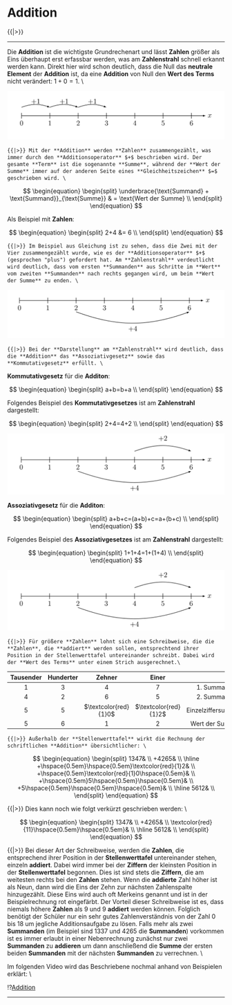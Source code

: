 <!--
version:  0.0.1
language: de
narrator: Deutsch Female

@style
main > *:not(:last-child) {
  margin-bottom: 3rem;
}

input {
    text-align: center;
}

.flex-container {
    display: flex;
    flex-wrap: wrap;
    align-items: stretch;
    gap: 20px;
}

.flex-child {
    flex: 1;
    min-width: 350px;
    margin-right: 20px;
}

@media (max-width: 400px) {
    .flex-child {
        flex: 100%;
        margin-right: 0;
    }
}
@end

formula: \carry   \textcolor{red}{\scriptsize #1}
formula: \digit   \rlap{\carry{#1}}\phantom{#2}#2
formula: \permil  \text{‰}

import: https://raw.githubusercontent.com/LiaTemplates/Tikz-Jax/main/README.md

script: https://cdn.jsdelivr.net/gh/LiaTemplates/Tikz-Jax@main/dist/index.js


tags: Erklärung, Addition

comment: In diesem Abschnitt wird die Addition ausführlich erklärt.

author: Martin Lommatzsch

-->

# Addition



{{|>}}
*******************************


 Die **Addition** ist die wichtigste Grundrechenart und lässt **Zahlen** größer als Eins überhaupt erst erfassbar werden, was am **Zahlenstrahl** schnell erkannt werden kann. Direkt hier wird schon deutlich, dass die Null das **neutrale Element** der **Addition** ist, da eine **Addition** von Null den **Wert des Terms** nicht verändert: $1+0=1$. \




<center>

![](https://raw.githubusercontent.com/MINT-the-GAP/Aufgabensammlung/refs/heads/main/Repetitorium/Kap2/Addi1.png)

</center>



    {{|>}} Mit der **Addition** werden **Zahlen** zusammengezählt, was immer durch den **Additionsoperator** $+$ beschrieben wird. Der gesamte **Term** ist die sogenannte **Summe**, während der **Wert der Summe** immer auf der anderen Seite eines **Gleichheitszeichen** $=$ geschrieben wird. \



$$
\begin{equation}
\begin{split}
\underbrace{\text{Summand} + \text{Summand}}_{\text{Summe}}  & = \text{Wert der Summe} \\ 
 \end{split}
\end{equation}  
$$

Als Beispiel mit **Zahlen**:

$$
\begin{equation}
\begin{split} 
  2+4 &= 6   \\
 \end{split}
\end{equation}  
$$


    {{|>}} Im Beispiel aus Gleichung ist zu sehen, dass die Zwei mit der Vier zusammengezählt wurde, wie es der **Additionsoperator** $+$ (gesprochen "plus") gefordert hat. Am **Zahlenstrahl** verdeutlicht wird deutlich, dass vom ersten **Summanden** aus Schritte im **Wert** vom zweiten **Summanden** nach rechts gegangen wird, um beim **Wert der Summe** zu enden. \



<center>

![](https://raw.githubusercontent.com/MINT-the-GAP/Aufgabensammlung/refs/heads/main/Repetitorium/Kap2/Addi2.png)

</center>



    {{|>}} Bei der **Darstellung** am **Zahlenstrahl** wird deutlich, dass die **Addition** das **Assoziativgesetz** sowie das **Kommutativgesetz** erfüllt. \


**Kommutativgesetz** für die **Additon**: 

$$
\begin{equation}
\begin{split} 
  a+b=b+a   \\
 \end{split}
\end{equation}  
$$

Folgendes Beispiel des **Kommutativgesetzes** ist am **Zahlenstrahl** dargestellt:

$$
\begin{equation}
\begin{split} 
  2+4=4+2   \\
 \end{split}
\end{equation}  
$$



<center>

![](https://raw.githubusercontent.com/MINT-the-GAP/Aufgabensammlung/refs/heads/main/Repetitorium/Kap2/Addi3.png)

</center>




**Assoziativgesetz** für die **Additon**: 

$$
\begin{equation}
\begin{split} 
  a+b+c=(a+b)+c=a+(b+c)   \\
 \end{split}
\end{equation}  
$$

Folgendes Beispiel des **Assoziativgesetzes** ist am **Zahlenstrahl** dargestellt:

$$
\begin{equation}
\begin{split} 
  1+1+4=1+(1+4)   \\
 \end{split}
\end{equation}  
$$  


<center>

![](https://raw.githubusercontent.com/MINT-the-GAP/Aufgabensammlung/refs/heads/main/Repetitorium/Kap2/Addi4.png)

</center>




    {{|>}} Für größere **Zahlen** lohnt sich eine Schreibweise, die die **Zahlen**, die **addiert** werden sollen, entsprechtend ihrer Position in der Stellenwerttafel untereinander schreibt. Dabei wird der **Wert des Terms** unter einem Strich ausgerechnet.\






<!-- data-type="none" 
data-sortable="false" -->
|  Tausender   |  Hunderter |  Zehner   |  Einer  |    |
| :----------: | :--------: | :-------: | :-----: | :-----: |
|       $1$      |      $3$     |    $4$      |    $7$    |    1. Summand    |
|       $4$      |      $2$     |    $6$      |    $5$    |    2. Summand    |
|       $5$      |      $5$     | $\textcolor{red}{1}0$ |    $\textcolor{red}{1}2$    |    Einzelziffersummen    |
|       $5$      |      $6$     |    $1$      |    $2$    |    Wert der Summe    |

    {{|>}} Außerhalb der **Stellenwerttafel** wirkt die Rechnung der schriftlichen **Addition** übersichtlicher: \


$$
\begin{equation}
\begin{split}
 1347&   \\
+4265& \\ \hline
+\hspace{0.5em}\hspace{0.5em}\textcolor{red}{1}2& \\ 
+\hspace{0.5em}\textcolor{red}{1}0\hspace{0.5em}& \\ 
+\hspace{0.5em}5\hspace{0.5em}\hspace{0.5em}& \\ 
+5\hspace{0.5em}\hspace{0.5em}\hspace{0.5em}& \\ \hline
5612& \\
 \end{split}
\end{equation}  
$$


{{|>}} Dies kann noch wie folgt verkürzt geschrieben werden: \

$$
\begin{equation}
\begin{split}
1347&   \\
+4265& \\ 
	\textcolor{red}{11}\hspace{0.5em}\hspace{0.5em}&  \\ \hline
5612& \\
 \end{split}
\end{equation}  
$$


{{|>}} Bei dieser Art der Schreibweise, werden die **Zahlen**, die entsprechend ihrer Position in der **Stellenwerttafel** untereinander stehen, einzeln **addiert**. Dabei wird immer bei der **Ziffern** der kleinsten Position in der **Stellenwerttafel** begonnen. Dies ist sind stets die **Ziffern**, die am weitesten rechts bei den **Zahlen** stehen. Wenn die **addierte** Zahl höher ist als Neun, dann wird die Eins der Zehn zur nächsten Zahlenspalte hinzugezählt. Diese Eins wird auch oft Merkeins genannt und ist in der Beispielrechnung rot eingefärbt. Der Vorteil dieser Schreibweise ist es, dass niemals höhere **Zahlen** als $9$ und $9$ **addiert** werden können. Folglich benötigt der Schüler nur ein sehr gutes Zahlenverständnis von der Zahl $0$ bis $18$ um jegliche Additionsaufgabe zu lösen. Falls mehr als zwei **Summanden** (im Beispiel sind $1337$ und $4265$ die **Summanden**) vorkommen ist es immer erlaubt in einer Nebenrechnung zunächst nur zwei **Summanden** zu **addieren** um dann anschließend die **Summe** der ersten beiden **Summanden** mit der nächsten **Summanden** zu verrechnen. \



Im folgenden Video wird das Beschriebene nochmal anhand von Beispielen erklärt: \

!?[Addition](https://www.youtube.com/watch?v=Tn9xv6jSyyI)


*******************************